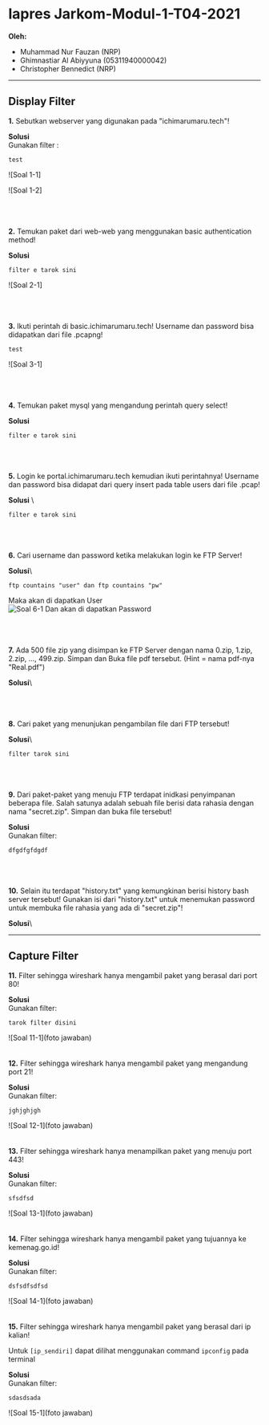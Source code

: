 # lapres Jarkom-Modul-1-T04-2021

**Oleh:**
  * Muhammad Nur Fauzan (NRP)
  * Ghimnastiar Al Abiyyuna (05311940000042)
  * Christopher Bennedict (NRP)

---

## **Display Filter**

**1.** Sebutkan webserver yang digunakan pada "ichimarumaru.tech"! 

**Solusi**\
Gunakan filter :

```
test
```



![Soal 1-1]

![Soal 1-2]


\
\
\
**2.** Temukan paket dari web-web yang menggunakan basic authentication method!

**Solusi**
```
filter e tarok sini
```

![Soal 2-1]


\
\
\
**3.** Ikuti perintah di basic.ichimarumaru.tech! Username dan password bisa didapatkan dari file .pcapng!


```
test
```


![Soal 3-1]


\
\
\
**4.** Temukan paket mysql yang mengandung perintah query select!

**Solusi**
```
filter e tarok sini
```
\
\
\
**5.** Login ke portal.ichimarumaru.tech kemudian ikuti perintahnya! Username dan password bisa didapat dari query insert pada table users dari file .pcap!

**Solusi**
\
```
filter e tarok sini
```
\
\
\
**6.** Cari username dan password ketika melakukan login ke FTP Server!

**Solusi**\
```
ftp countains "user" dan ftp countains "pw"
```

Maka akan di dapatkan User
\
![Soal 6-1](https://cdn.discordapp.com/attachments/830775203868573756/891297362713141279/unknown.png)
Dan akan di dapatkan Password

\
\
\
**7.** Ada 500 file zip yang disimpan ke FTP Server dengan nama 0.zip, 1.zip, 2.zip, ..., 499.zip. Simpan dan Buka file pdf tersebut. (Hint = nama pdf-nya "Real.pdf")


**Solusi**\

\
\
\
**8.** Cari paket yang menunjukan pengambilan file dari FTP tersebut!


**Solusi**\

```
filter tarok sini
```


\
\
\
**9.** Dari paket-paket yang menuju FTP terdapat inidkasi penyimpanan beberapa file. Salah satunya adalah sebuah file berisi data rahasia dengan nama "secret.zip". Simpan dan buka file tersebut!

**Solusi**\
Gunakan filter:

```
dfgdfgfdgdf
```


\
\
\
**10.** Selain itu terdapat "history.txt" yang kemungkinan berisi history bash server tersebut! Gunakan isi dari "history.txt" untuk menemukan password untuk membuka file rahasia yang ada di "secret.zip"!

**Solusi**\


---

## Capture Filter

**11.** Filter sehingga wireshark hanya mengambil paket yang berasal dari port 80! 

**Solusi**\
Gunakan filter:

```
tarok filter disini
```
![Soal 11-1](foto jawaban)
\
\
\
**12.** Filter sehingga wireshark hanya mengambil paket yang mengandung port 21!

**Solusi**\
Gunakan filter:

```
jghjghjgh
```

![Soal 12-1](foto jawaban)
\
\
\
**13.** Filter sehingga wireshark hanya menampilkan paket yang menuju port 443!

**Solusi**\
Gunakan filter:

```
sfsdfsd
```

![Soal 13-1](foto jawaban)
\
\
\
**14.** Filter sehingga wireshark hanya mengambil paket yang tujuannya ke kemenag.go.id!


**Solusi**\
Gunakan filter:

```
dsfsdfsdfsd
```


![Soal 14-1](foto jawaban)
\
\
\
**15.** Filter sehingga wireshark hanya mengambil paket yang berasal dari ip kalian!

Untuk `[ip_sendiri]` dapat dilihat menggunakan command `ipconfig` pada terminal

**Solusi**\
Gunakan filter:


```
sdasdsada
```

![Soal 15-1](foto jawaban)
